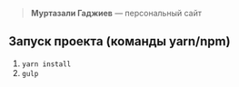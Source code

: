 > <strong>Муртазали Гаджиев</strong> — персональный сайт

Запуск проекта (команды yarn/npm)
--------------------------------

1. `yarn install`
2. `gulp`
